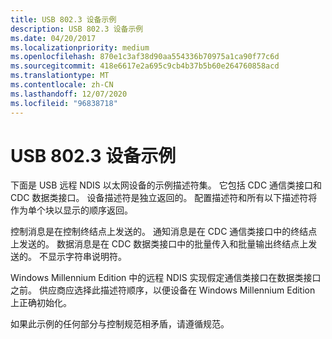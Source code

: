 ```yaml
---
title: USB 802.3 设备示例
description: USB 802.3 设备示例
ms.date: 04/20/2017
ms.localizationpriority: medium
ms.openlocfilehash: 870e1c3af38d90aa554336b70975a1ca90f77c6d
ms.sourcegitcommit: 418e6617e2a695c9cb4b37b5b60e264760858acd
ms.translationtype: MT
ms.contentlocale: zh-CN
ms.lasthandoff: 12/07/2020
ms.locfileid: "96838718"
---
```

# <a name="usb-8023-device-sample"></a>USB 802.3 设备示例





下面是 USB 远程 NDIS 以太网设备的示例描述符集。 它包括 CDC 通信类接口和 CDC 数据类接口。 设备描述符是独立返回的。 配置描述符和所有以下描述符将作为单个块以显示的顺序返回。

控制消息是在控制终结点上发送的。 通知消息是在 CDC 通信类接口中的终结点上发送的。 数据消息是在 CDC 数据类接口中的批量传入和批量输出终结点上发送的。 不显示字符串说明符。

Windows Millennium Edition 中的远程 NDIS 实现假定通信类接口在数据类接口之前。 供应商应选择此描述符顺序，以便设备在 Windows Millennium Edition 上正确初始化。

如果此示例的任何部分与控制规范相矛盾，请遵循规范。

 

 





